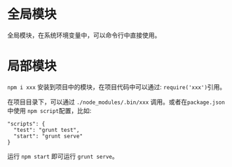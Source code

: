 # 全局模块
全局模块，在系统环境变量中，可以命令行中直接使用。

# 局部模块
`npm i xxx` 安装到项目中的模块，在项目代码中可以通过: `require('xxx')`引用。

在项目目录下，可以通过 `./node_modules/.bin/xxx` 调用。或者在`package.json` 中使用 `npm script`配置，比如:

```
"scripts": {
  "test": "grunt test",
  "start": "grunt serve"
}
```

运行 `npm start` 即可运行 `grunt serve`。